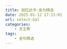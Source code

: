 ```yaml
---
title: 迦拉达书-金句精选
date: 2025-01-12 17:13:01
url: select-Gal
categories: 
    - 天主教
tags:
    - 金句精选
---
```

